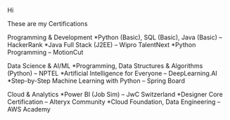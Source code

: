 Hi 

These are my Certifications

Programming & Development
*Python (Basic), SQL (Basic), Java (Basic) – HackerRank
*Java Full Stack (J2EE) – Wipro TalentNext
*Python Programming – MotionCut


Data Science & AI/ML
*Programming, Data Structures & Algorithms (Python) – NPTEL
*Artificial Intelligence for Everyone – DeepLearning.AI
*Step-by-Step Machine Learning with Python – Spring Board


Cloud & Analytics
*Power BI (Job Sim) – JwC Switzerland
*Designer Core Certification – Alteryx Community
*Cloud Foundation, Data Engineering – AWS Academy
